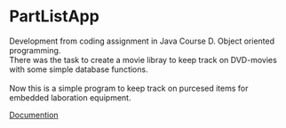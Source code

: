 # PartListApp

Development from coding assignment in Java Course D. Object oriented programming.</br>
There was the task to create a movie libray to keep track on DVD-movies with some simple database functions.</br></br>
Now this is a simple program to keep track on purcesed items for embedded laboration equipment.

[Documention](/doc/index.html)
